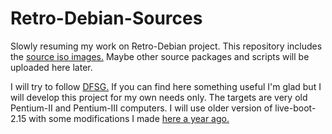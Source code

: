 # Retro-Debian-Sources

Slowly resuming my work on Retro-Debian project.
This repository includes the [source iso images.](https://github.com/MintPup/Retro-Debian-Sources/releases/tag/v.1.0)
Maybe other source packages and scripts will be uploaded here later.

I will try to follow [DFSG.](https://en.wikipedia.org/wiki/Debian_Free_Software_Guidelines) If you can find here something useful I'm glad but I will develop this project for my own needs only. The targets are very old Pentium-II and Pentium-III computers. I will use older version of live-boot-2.15 with some modifications I made [here a year ago.](https://github.com/MintPup/DebianDog-Wheezy/tree/master/live-boot-2)


